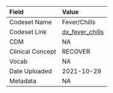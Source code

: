|Field            |Value           |
|:----------------|:---------------|
|Codeset Name     |Fever/Chills    |
|Codeset Link     |[dx_fever_chills](https://github.com/PEDSnet/Variable-Dictionary/blob/main/condition/dx_fever_chills.csv)|
|CDM              |NA              |
|Clinical Concept |RECOVER         |
|Vocab            |NA              |
|Date Uploaded    |2021-10-29      |
|Metadata         |NA              |
